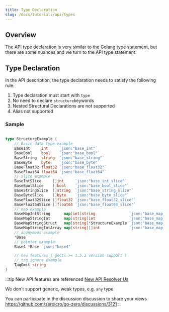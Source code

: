 ```yaml
---
title: Type Declaration
slug: /docs/tutorials/api/types
---
```


## Overview

The API type declaration is very similar to the Golang type statement, but there are some nuances and we turn to the API type statement.

## Type Declaration

In the API description, the type declaration needs to satisfy the following rule:

1. Type declaration must start with `type`
1. No need to declare `structure`keywords
1. Nested Structural Declarations are not supported
1. Alias not supported

### Sample

```go

type StructureExample {
    // Basic data type example
    BaseInt     int     `json:"base_int"`
    BaseBool    bool    `json:"base_bool"`
    BaseString  string  `json:"base_string"`
    BaseByte    byte    `json:"base_byte"`
    BaseFloat32 float32 `json:"base_float32"`
    BaseFloat64 float64 `json:"base_float64"`
    // slice example
    BaseIntSlice     []int     `json:"base_int_slice"`
    BaseBoolSlice    []bool    `json:"base_bool_slice"`
    BaseStringSlice  []string  `json:"base_string_slice"`
    BaseByteSlice    []byte    `json:"base_byte_slice"`
    BaseFloat32Slice []float32 `json:"base_float32_slice"`
    BaseFloat64Slice []float64 `json:"base_float64_slice"`
    // map example
    BaseMapIntString      map[int]string               `json:"base_map_int_string"`
    BaseMapStringInt      map[string]int               `json:"base_map_string_int"`
    BaseMapStringStruct   map[string]*StructureExample `json:"base_map_string_struct"`
    BaseMapStringIntArray map[string][]int             `json:"base_map_string_int_array"`
    // anonymous example
    *Base
    // pointer example
    Base4 *Base `json:"base4"`

    // new features ( goctl >= 1.5.1 version support )
    // tag ignore example
    TagOmit string
}
```

:::tip
New API features are referenced <a href="/docs/tutorials/api/faq#1-%E6%80%8E%E4%B9%88%E4%BD%93%E9%AA%8C%E6%96%B0%E7%9A%84-api-%E7%89%B9%E6%80%A7" target="_blank"> New API Resolver Us</a>

We don't support generic, weak types, e.g. `any` type

You can participate in the discussion discussion to share your views <a href="https://github.com/zeromicro/go-zero/discussions/3121" target="_blank">https://github.com/zeroicro/go-zero/discussions/3121</a>
::